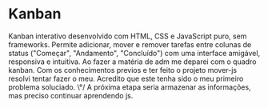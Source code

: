 # Kanban
Kanban interativo desenvolvido com HTML, CSS e JavaScript puro, sem frameworks. Permite adicionar, mover e remover tarefas entre colunas de status ("Começar", "Andamento", "Concluído") com uma interface amigável, responsiva e intuitiva. 
Ao fazer a matéria de adm me deparei com o quadro kanban. Com os conhecimentos previos e ter feito o projeto mover-js resolvi tentar fazer o meu. Acredito que este tenha sido o meu primeiro problema soluciado. \°/
A próxima etapa seria armazenar as informações, mas preciso continuar aprendendo js. 
